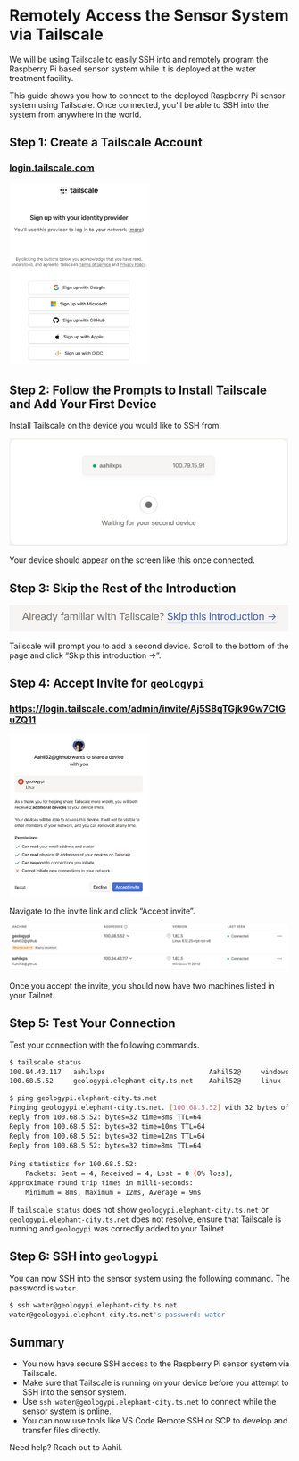 # Remotely Access the Sensor System via Tailscale

We will be using Tailscale to easily SSH into and remotely program the Raspberry Pi based sensor system while it is deployed at the water treatment facility.

This guide shows you how to connect to the deployed Raspberry Pi sensor system using Tailscale. Once connected, you'll be able to SSH into the system from anywhere in the world.

## Step 1: Create a Tailscale Account

### [login.tailscale.com](http://login.tailscale.com)

<img src="assets/screenshot1.png" alt="screenshot1" width="250"/>

## Step 2: Follow the Prompts to Install Tailscale and Add Your First Device

Install Tailscale on the device you would like to SSH from.

<img src="assets/screenshot2.png" alt="screenshot2" width="500"/>

Your device should appear on the screen like this once connected.

## Step 3: Skip the Rest of the Introduction

<img src="assets/screenshot3.png" alt="screenshot3" width="500"/>

Tailscale will prompt you to add a second device. Scroll to the bottom of the page and click “Skip this introduction →”.

## Step 4: Accept Invite for `geologypi`

### https://login.tailscale.com/admin/invite/Aj5S8qTGjk9Gw7CtGuZQ11

<img src="assets/screenshot4.png" alt="screenshot4" width="250"/>

Navigate to the invite link and click “Accept invite”.

<img src="assets/screenshot5.png" alt="screenshot5" width="500"/>

Once you accept the invite, you should now have two machines listed in your Tailnet.

## Step 5: Test Your Connection

Test your connection with the following commands.

```bash
$ tailscale status
100.84.43.117   aahilxps                          Aahil52@     windows -
100.68.5.52     geologypi.elephant-city.ts.net    Aahil52@     linux   active; direct 172.20.5.82:41641, tx 6009476 rx 9551760
```

```bash
$ ping geologypi.elephant-city.ts.net
Pinging geologypi.elephant-city.ts.net. [100.68.5.52] with 32 bytes of data:
Reply from 100.68.5.52: bytes=32 time=8ms TTL=64
Reply from 100.68.5.52: bytes=32 time=10ms TTL=64
Reply from 100.68.5.52: bytes=32 time=12ms TTL=64
Reply from 100.68.5.52: bytes=32 time=8ms TTL=64

Ping statistics for 100.68.5.52:
    Packets: Sent = 4, Received = 4, Lost = 0 (0% loss),
Approximate round trip times in milli-seconds:
    Minimum = 8ms, Maximum = 12ms, Average = 9ms
```

If `tailscale status` does not show `geologypi.elephant-city.ts.net` or `geologypi.elephant-city.ts.net` does not resolve, ensure that Tailscale is running and `geologypi` was correctly added to your Tailnet.

## Step 6: SSH into `geologypi`

You can now SSH into the sensor system using the following command. The password is `water`.

```bash
$ ssh water@geologypi.elephant-city.ts.net
water@geologypi.elephant-city.ts.net's password: water
```

## Summary

- You now have secure SSH access to the Raspberry Pi sensor system via Tailscale.
- Make sure that Tailscale is running on your device before you attempt to SSH into the sensor system.
- Use `ssh water@geologypi.elephant-city.ts.net` to connect while the sensor system is online.
- You can now use tools like VS Code Remote SSH or SCP to develop and transfer files directly.

Need help? Reach out to Aahil.